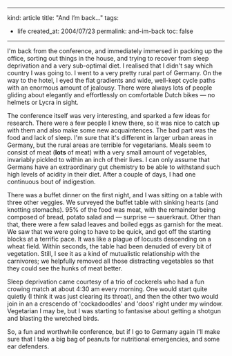 -----
kind: article
title: "And I&#8217;m back&#8230;"
tags:
- life
created_at: 2004/07/23
permalink: and-im-back
toc: false
-----

<p>I'm back from the conference, and immediately immersed in packing up the office, sorting out things in the house, and trying to recover from sleep deprivation and a very sub-optimal diet. I realised that I didn't say which country I was going to. I went to a very pretty rural part of Germany. On the way to the hotel, I eyed the flat gradients and wide, well-kept cycle paths with an enormous amount of jealousy. There were always lots of people gliding about elegantly and effortlessly on comfortable Dutch bikes &mdash; no helmets or Lycra in sight.</p>

<p>The conference itself was very interesting, and sparked a few ideas for research. There were a few people I knew there, so it was nice to catch up with them and also make some new acquaintences. The bad part was the food and lack of sleep. I'm sure that it's different in larger urban areas in Germany, but the rural areas are terrible for vegetarians. Meals seem to consist of meat (<strong>lots</strong> of meat) with a very small amount of vegetables, invariably pickled to within an inch of their lives. I can only assume that Germans have an extraordinary gut chemistry to be able to withstand such high levels of acidity in their diet. After a couple of days, I had one continuous bout of indigestion.</p><p>There was a buffet dinner on the first night, and I was sitting on a table with three other veggies. We surveyed the buffet table with sinking hearts (and knotting stomachs). 95% of the food was meat, with the remainder being composed of bread, potato salad and &mdash; surprise &mdash; sauerkraut. Other than that, there were a few salad leaves and boiled eggs as garnish for the meat. We saw that we were going to have to be quick, and got off the starting blocks at a terrific pace. It was like a plague of locusts descending on a wheat field. Within seconds, the table had been denuded of every bit of vegetation. Still, I see it as a kind of mutualistic relationship with the carnivores; we helpfully removed all those distracting vegetables so that they could see the hunks of meat better.</p><p>Sleep deprivation came courtesy of a trio of cockerels who had a fun crowing match at about 4:30 am every morning. One would start quite quietly (I think it was just clearing its throat), and then the other two would join in an a crescendo of 'cockadoodles' and 'doos' right under my window. Vegetarian I may be, but I was starting to fantasise about getting a shotgun and blasting the wretched birds.</p><p>So, a fun and worthwhile conference, but if I go to Germany again I'll make sure that I take a big bag of peanuts for nutritional emergencies, and some ear defenders.</p>
